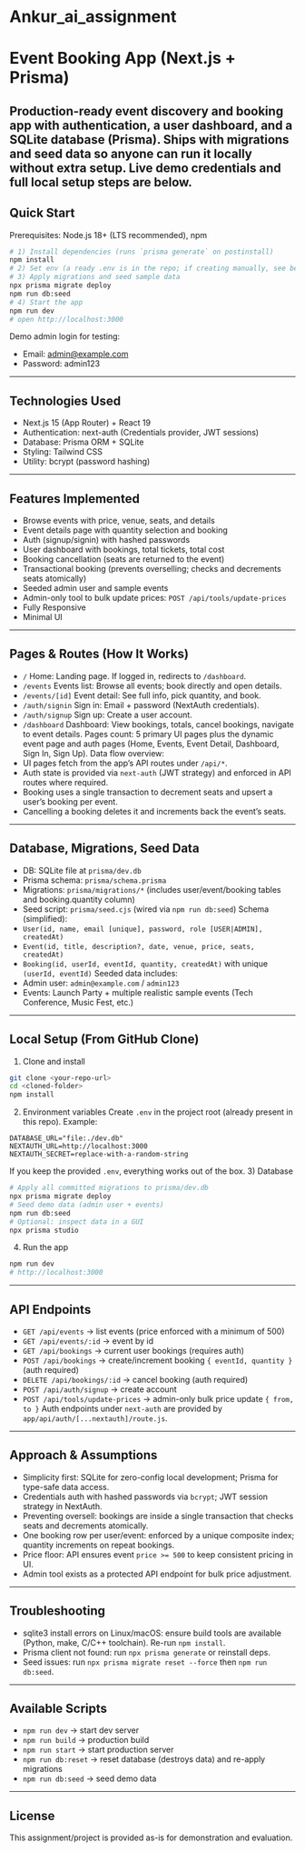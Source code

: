 # Ankur_ai_assignment

# Event Booking App (Next.js + Prisma)
Production-ready event discovery and booking app with authentication, a user dashboard, and a SQLite database (Prisma). Ships with migrations and seed data so anyone can run it locally without extra setup.
Live demo credentials and full local setup steps are below.
---
## Quick Start
Prerequisites: Node.js 18+ (LTS recommended), npm
```bash
# 1) Install dependencies (runs `prisma generate` on postinstall)
npm install
# 2) Set env (a ready .env is in the repo; if creating manually, see below)
# 3) Apply migrations and seed sample data
npx prisma migrate deploy
npm run db:seed
# 4) Start the app
npm run dev
# open http://localhost:3000
```
Demo admin login for testing:
- Email: admin@example.com
- Password: admin123
---
## Technologies Used
- Next.js 15 (App Router) + React 19
- Authentication: next-auth (Credentials provider, JWT sessions)
- Database: Prisma ORM + SQLite
- Styling: Tailwind CSS
- Utility: bcrypt (password hashing)
---
## Features Implemented
- Browse events with price, venue, seats, and details
- Event details page with quantity selection and booking
- Auth (signup/signin) with hashed passwords
- User dashboard with bookings, total tickets, total cost
- Booking cancellation (seats are returned to the event)
- Transactional booking (prevents overselling; checks and decrements seats atomically)
- Seeded admin user and sample events
- Admin-only tool to bulk update prices: `POST /api/tools/update-prices`
- Fully Responsive
- Minimal UI
---
## Pages & Routes (How It Works)
- `/` Home: Landing page. If logged in, redirects to `/dashboard`.
- `/events` Events list: Browse all events; book directly and open details.
- `/events/[id]` Event detail: See full info, pick quantity, and book.
- `/auth/signin` Sign in: Email + password (NextAuth credentials).
- `/auth/signup` Sign up: Create a user account.
- `/dashboard` Dashboard: View bookings, totals, cancel bookings, navigate to event details.
Pages count: 5 primary UI pages plus the dynamic event page and auth pages (Home, Events, Event Detail, Dashboard, Sign In, Sign Up).
Data flow overview:
- UI pages fetch from the app’s API routes under `/api/*`.
- Auth state is provided via `next-auth` (JWT strategy) and enforced in API routes where required.
- Booking uses a single transaction to decrement seats and upsert a user’s booking per event.
- Cancelling a booking deletes it and increments back the event’s seats.
---
## Database, Migrations, Seed Data
- DB: SQLite file at `prisma/dev.db`
- Prisma schema: `prisma/schema.prisma`
- Migrations: `prisma/migrations/*` (includes user/event/booking tables and booking.quantity column)
- Seed script: `prisma/seed.cjs` (wired via `npm run db:seed`)
Schema (simplified):
- `User(id, name, email [unique], password, role [USER|ADMIN], createdAt)`
- `Event(id, title, description?, date, venue, price, seats, createdAt)`
- `Booking(id, userId, eventId, quantity, createdAt)` with unique `(userId, eventId)`
Seeded data includes:
- Admin user: `admin@example.com` / `admin123`
- Events: Launch Party + multiple realistic sample events (Tech Conference, Music Fest, etc.)
---
## Local Setup (From GitHub Clone)
1) Clone and install
```bash
git clone <your-repo-url>
cd <cloned-folder>
npm install
```
2) Environment variables
Create `.env` in the project root (already present in this repo). Example:
```env
DATABASE_URL="file:./dev.db"
NEXTAUTH_URL=http://localhost:3000
NEXTAUTH_SECRET=replace-with-a-random-string
```
If you keep the provided `.env`, everything works out of the box.
3) Database
```bash
# Apply all committed migrations to prisma/dev.db
npx prisma migrate deploy
# Seed demo data (admin user + events)
npm run db:seed
# Optional: inspect data in a GUI
npx prisma studio
```
4) Run the app
```bash
npm run dev
# http://localhost:3000
```
---
## API Endpoints
- `GET /api/events` → list events (price enforced with a minimum of 500)
- `GET /api/events/:id` → event by id
- `GET /api/bookings` → current user bookings (requires auth)
- `POST /api/bookings` → create/increment booking `{ eventId, quantity }` (auth required)
- `DELETE /api/bookings/:id` → cancel booking (auth required)
- `POST /api/auth/signup` → create account
- `POST /api/tools/update-prices` → admin-only bulk price update `{ from, to }`
Auth endpoints under `next-auth` are provided by `app/api/auth/[...nextauth]/route.js`.
---
## Approach & Assumptions
- Simplicity first: SQLite for zero-config local development; Prisma for type-safe data access.
- Credentials auth with hashed passwords via `bcrypt`; JWT session strategy in NextAuth.
- Preventing oversell: bookings are inside a single transaction that checks seats and decrements atomically.
- One booking row per user/event: enforced by a unique composite index; quantity increments on repeat bookings.
- Price floor: API ensures event `price >= 500` to keep consistent pricing in UI.
- Admin tool exists as a protected API endpoint for bulk price adjustment.
---
## Troubleshooting
- sqlite3 install errors on Linux/macOS: ensure build tools are available (Python, make, C/C++ toolchain). Re-run `npm install`.
- Prisma client not found: run `npx prisma generate` or reinstall deps.
- Seed issues: run `npx prisma migrate reset --force` then `npm run db:seed`.
---
## Available Scripts
- `npm run dev` → start dev server
- `npm run build` → production build
- `npm run start` → start production server
- `npm run db:reset` → reset database (destroys data) and re-apply migrations
- `npm run db:seed` → seed demo data
---
## License
This assignment/project is provided as-is for demonstration and evaluation.






